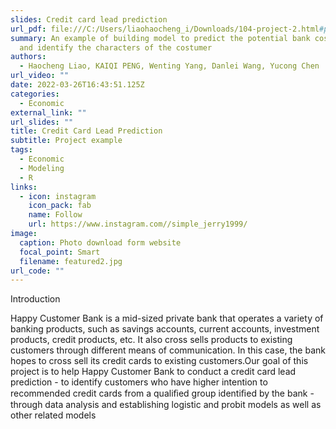 ```yaml
---
slides: Credit card lead prediction
url_pdf: file:///C:/Users/liaohaocheng_i/Downloads/104-project-2.html#pf2
summary: An example of building model to predict the potential bank costumer,
  and identify the characters of the costumer
authors:
  - Haocheng Liao, KAIQI PENG, Wenting Yang, Danlei Wang, Yucong Chen
url_video: ""
date: 2022-03-26T16:43:51.125Z
categories:
  - Economic
external_link: ""
url_slides: ""
title: Credit Card Lead Prediction
subtitle: Project example
tags:
  - Economic
  - Modeling
  - R
links:
  - icon: instagram
    icon_pack: fab
    name: Follow
    url: https://www.instagram.com//simple_jerry1999/
image:
  caption: Photo download form website
  focal_point: Smart
  filename: featured2.jpg
url_code: ""
---
```

<!--StartFragment-->

Introduction

Happy Customer Bank is a mid-sized private bank that operates a variety of banking products, such as savings accounts, current accounts, investment products, credit products, etc. It also cross sells products to existing customers through different means of communication. In this case, the bank hopes to cross sell its credit cards to existing customers.Our goal of this project is to help Happy Customer Bank to conduct a credit card lead prediction - to identify customers who have higher intention to recommended credit cards from a qualiﬁed group identiﬁed by the bank - through data analysis and establishing logistic and probit models as well as other related models

<!--EndFragment-->
